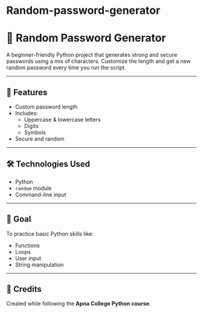 # Random-password-generator

# 🔐 Random Password Generator

A beginner-friendly Python project that generates strong and secure passwords using a mix of characters. Customize the length and get a new random password every time you run the script.

---

## 📌 Features
- Custom password length
- Includes:
  - Uppercase & lowercase letters
  - Digits
  - Symbols
- Secure and random

---

## 🛠 Technologies Used
- Python
- `random` module
- Command-line input

---

## 🎯 Goal
To practice basic Python skills like:
- Functions
- Loops
- User input
- String manipulation

---

## 🙌 Credits
Created while following the **Apna College Python course**.


